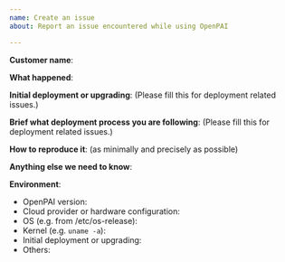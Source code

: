 ```yaml
---
name: Create an issue
about: Report an issue encountered while using OpenPAI

---
```


<!-- Please use this template while reporting an issue and provide as much info as possible. Not doing so may result in your bug not being addressed in a timely manner. Thanks!-->


**Customer name**:

**What happened**:

**Initial deployment or upgrading**:
(Please fill this for deployment related issues.)

**Brief what deployment process you are following**:
(Please fill this for deployment related issues.)

**How to reproduce it**: 
(as minimally and precisely as possible)

**Anything else we need to know**:

**Environment**:
- OpenPAI version:
- Cloud provider or hardware configuration:
- OS (e.g. from /etc/os-release):
- Kernel (e.g. `uname -a`):
- Initial deployment or upgrading:
- Others:

